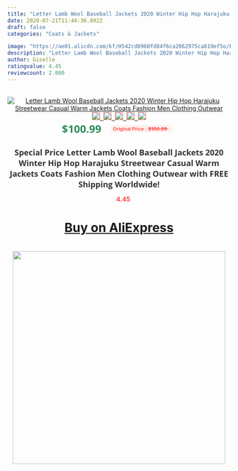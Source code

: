 ```yaml
---
title: "Letter Lamb Wool Baseball Jackets 2020 Winter Hip Hop Harajuku Streetwear Casual Warm Jackets Coats Fashion Men Clothing Outwear"
date: 2020-07-21T11:44:36.892Z
draft: false
categories: "Coats & Jackets"

image: "https://ae01.alicdn.com/kf/H542cd0960fd84f6ca2062975ca819ef5o/Letter-Lamb-Wool-Baseball-Jackets-2020-Winter-Hip-Hop-Harajuku-Streetwear-Casual-Warm-Jackets-Coats-Fashion.jpg"
description: "Letter Lamb Wool Baseball Jackets 2020 Winter Hip Hop Harajuku Streetwear Casual Warm Jackets Coats Fashion Men Clothing Outwear"
author: Giselle
ratingvalue: 4.45
reviewcount: 2.000
---
```

<br>
<div style="text-align: center;">
<a href="https://s.click.aliexpress.com/e/_A61Mvn" target="_blank" rel="nofollow noopener noreferrer"><img alt="Letter Lamb Wool Baseball Jackets 2020 Winter Hip Hop Harajuku Streetwear Casual Warm Jackets Coats Fashion Men Clothing Outwear" class="magnifier-image" src="https://ae01.alicdn.com/kf/H542cd0960fd84f6ca2062975ca819ef5o/Letter-Lamb-Wool-Baseball-Jackets-2020-Winter-Hip-Hop-Harajuku-Streetwear-Casual-Warm-Jackets-Coats-Fashion.jpg_640x640.jpg">
<br>
<img style="border:1px solid salmon" src="https://ae01.alicdn.com/kf/H542cd0960fd84f6ca2062975ca819ef5o/Letter-Lamb-Wool-Baseball-Jackets-2020-Winter-Hip-Hop-Harajuku-Streetwear-Casual-Warm-Jackets-Coats-Fashion.jpg_120x120.jpg">&nbsp;&nbsp;<img style="border:1px solid salmon" src="https://ae01.alicdn.com/kf/H9dcdf026da1d4922ab5f74b7803a18f7Q/Letter-Lamb-Wool-Baseball-Jackets-2020-Winter-Hip-Hop-Harajuku-Streetwear-Casual-Warm-Jackets-Coats-Fashion.jpg_120x120.jpg">&nbsp;&nbsp;<img style="border:1px solid salmon" src="https://ae01.alicdn.com/kf/He4477bb536c948da9c84d9306e97cc41M/Letter-Lamb-Wool-Baseball-Jackets-2020-Winter-Hip-Hop-Harajuku-Streetwear-Casual-Warm-Jackets-Coats-Fashion.jpg_120x120.jpg">&nbsp;&nbsp;<img style="border:1px solid salmon" src="https://ae01.alicdn.com/kf/H52a6e1ad696d4a13b07ac5d23c1198a8S/Letter-Lamb-Wool-Baseball-Jackets-2020-Winter-Hip-Hop-Harajuku-Streetwear-Casual-Warm-Jackets-Coats-Fashion.jpg_120x120.jpg">&nbsp;&nbsp;<img style="border:1px solid salmon" src="https://ae01.alicdn.com/kf/H22fcb3cd07c04ea297a7aa9d1176b720C/Letter-Lamb-Wool-Baseball-Jackets-2020-Winter-Hip-Hop-Harajuku-Streetwear-Casual-Warm-Jackets-Coats-Fashion.jpg_120x120.jpg"></a></div><br0>
<div style="text-align: center;"><span style="background-color: white; border: 0px; box-sizing: border-box; color: seagreen; display: inline-block; font-family: &quot;open sans&quot; , &quot;arial&quot; , &quot;helvetica&quot; , sans-serif , &quot;heiti&quot;; font-size: 24px; font-stretch: inherit; font-weight: 700; line-height: inherit; margin: 0px 10px 0px 0px; padding: 0px; vertical-align: middle;">$100.99 </span>
<span style="background: rgb(255 , 241 , 241); border-radius: 3px; border: 0px; box-sizing: border-box; color: #ff4747; display: inline-block; font-family: inherit; font-size: 12px; font-stretch: inherit; font-style: inherit; font-variant: inherit; font-weight: 600; line-height: inherit; margin: 0px; padding: 2px 5px; transform: scale(0.9); vertical-align: middle;">Original Price : <b style="text-decoration: line-through;">$100.99 </b> &nbsp;&nbsp;</span></div>
<h1 style="color: #333333; display: inline-block; font-family: &quot;open sans&quot; , &quot;arial&quot; , &quot;helvetica&quot; , sans-serif , &quot;heiti&quot;; font-size: 18px; font-stretch: inherit; font-weight: 700; text-align: center;">Special Price Letter Lamb Wool Baseball Jackets 2020 Winter Hip Hop Harajuku Streetwear Casual Warm Jackets Coats Fashion Men Clothing Outwear with FREE Shipping Worldwide!</h1>
<div style="color: #ff4747; text-align: center;">
<img src="https://4.bp.blogspot.com/-M0ZcTcb-5uY/XleCXlxnR4I/AAAAAAAAAEc/OrjgMkXV1oMQFaCRZj5HQwOCBcu3w1FegCPcBGAYYCw/s1600/star.png" style="height: 15px;">&nbsp;<b>4.45</b></div>
<div class="button_cont" align="center"><a class="buynow_a" href="https://s.click.aliexpress.com/e/_A61Mvn" target="_blank" rel="nofollow noopener noreferrer"><H1>Buy on AliExpress</H1></a></div><br>
<div class="separator" style="clear: both; text-align: center;">
<img src="https://lh3.googleusercontent.com/-pTy5HemUv9M/XlePHvY0dAI/AAAAAAAAAE4/0nX5iRUoIWY8eMW9Dpxeirr157OZliDIgCLcBGAsYHQ/s1600/badge.gif" width="480">
</div>
